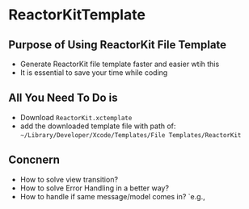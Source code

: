 # ReactorKitTemplate

## Purpose of Using ReactorKit File Template
- Generate ReactorKit file template faster and easier wtih this
- It is essential to save your time while coding

## All You Need To Do is 
- Download `ReactorKit.xctemplate`
- add the downloaded template file with path of: 
   `~/Library/Developer/Xcode/Templates/File Templates/ReactorKit`

## Concnern
- How to solve view transition?
- How to solve Error Handling in a better way?
- How to handle if same message/model comes in?
`e.g.,
